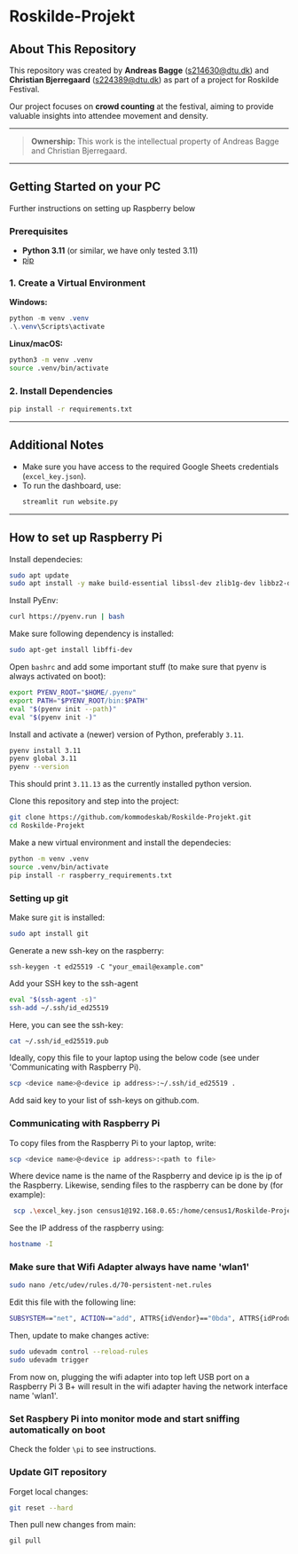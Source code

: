 # Roskilde-Projekt

## About This Repository

This repository was created by **Andreas Bagge** ([s214630@dtu.dk](mailto:s214630@dtu.dk)) and **Christian Bjerregaard** ([s224389@dtu.dk](mailto:s224389@dtu.dk)) as part of a project for Roskilde Festival.

Our project focuses on **crowd counting** at the festival, aiming to provide valuable insights into attendee movement and density.

---

> **Ownership:**
> This work is the intellectual property of Andreas Bagge and Christian Bjerregaard.

---

## Getting Started on your PC
Further instructions on setting up Raspberry below

### Prerequisites
- **Python 3.11** (or similar, we have only tested 3.11)
- [pip](https://pip.pypa.io/en/stable/)

### 1. Create a Virtual Environment

**Windows:**
```powershell
python -m venv .venv
.\.venv\Scripts\activate
```

**Linux/macOS:**
```bash
python3 -m venv .venv
source .venv/bin/activate
```

### 2. Install Dependencies

```bash
pip install -r requirements.txt
```

---

## Additional Notes
- Make sure you have access to the required Google Sheets credentials (`excel_key.json`).
- To run the dashboard, use:
  ```bash
  streamlit run website.py
  ```
---

## How to set up Raspberry Pi
Install dependecies:
```bash
sudo apt update
sudo apt install -y make build-essential libssl-dev zlib1g-dev libbz2-dev libreadline-dev libsqlite3-dev wget curl llvm libncursesw5-dev xz-utils tk-dev libxml2-dev libxmlsec1-dev libffi-dev liblzma-dev git
```

Install PyEnv:
```bash
curl https://pyenv.run | bash
```

Make sure following dependency is installed:
```bash
sudo apt-get install libffi-dev
```

Open `bashrc` and add some important stuff (to make sure that pyenv is always activated on boot):
```bash
export PYENV_ROOT="$HOME/.pyenv"
export PATH="$PYENV_ROOT/bin:$PATH"
eval "$(pyenv init --path)"
eval "$(pyenv init -)"
```

Install and activate a (newer) version of Python, preferably `3.11`.
```bash
pyenv install 3.11
pyenv global 3.11
pyenv --version
```
This should print `3.11.13` as the currently installed python version. 

Clone this repository and step into the project:
```bash
git clone https://github.com/kommodeskab/Roskilde-Projekt.git
cd Roskilde-Projekt
```

Make a new virtual environment and install the dependecies:
```bash
python -m venv .venv
source .venv/bin/activate
pip install -r raspberry_requirements.txt
```

### Setting up git
Make sure `git` is installed:
```bash
sudo apt install git
```
Generate a new ssh-key on the raspberry:
```
ssh-keygen -t ed25519 -C "your_email@example.com"
```
Add your SSH key to the ssh-agent 
```bash
eval "$(ssh-agent -s)"
ssh-add ~/.ssh/id_ed25519
```
Here, you can see the ssh-key:
```bash
cat ~/.ssh/id_ed25519.pub
```
Ideally, copy this file to your laptop using the below code (see under 'Communicating with Raspberry Pi).
```bash
scp <device name>@<device ip address>:~/.ssh/id_ed25519 .
```
Add said key to your list of ssh-keys on github.com. 

### Communicating with Raspberry Pi
To copy files from the Raspberry Pi to your laptop, write:
```bash
scp <device name>@<device ip address>:<path to file>
```
Where device name is the name of the Raspberry and device ip is the ip of the Raspberry.
Likewise, sending files to the raspberry can be done by (for example):
```bash
 scp .\excel_key.json census1@192.168.0.65:/home/census1/Roskilde-Projekt
```
See the IP address of the raspberry using:
```bash
hostname -I
```


### Make sure that Wifi Adapter always have name 'wlan1'
```bash
sudo nano /etc/udev/rules.d/70-persistent-net.rules
```
Edit this file with the following line:
```bash
SUBSYSTEM=="net", ACTION=="add", ATTRS{idVendor}=="0bda", ATTRS{idProduct}=="8812", NAME="wlan1"
```
Then, update to make changes active:
```bash
sudo udevadm control --reload-rules
sudo udevadm trigger
```
From now on, plugging the wifi adapter into top left USB port on a Raspberry Pi 3 B+ will result in the wifi adapter having the network interface name 'wlan1'.

### Set Raspbery Pi into monitor mode and start sniffing automatically on boot
Check the folder `\pi` to see instructions.

### Update GIT repository
Forget local changes:
```bash
git reset --hard
```
Then pull new changes from main:
```bash
gil pull
```
